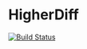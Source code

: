 # HigherDiff

[![Build Status](https://github.com/PKkeerati/HigherDiff.jl/actions/workflows/CI.yml/badge.svg?branch=master)](https://github.com/PKkeerati/HigherDiff.jl/actions/workflows/CI.yml?query=branch%3Amaster)

